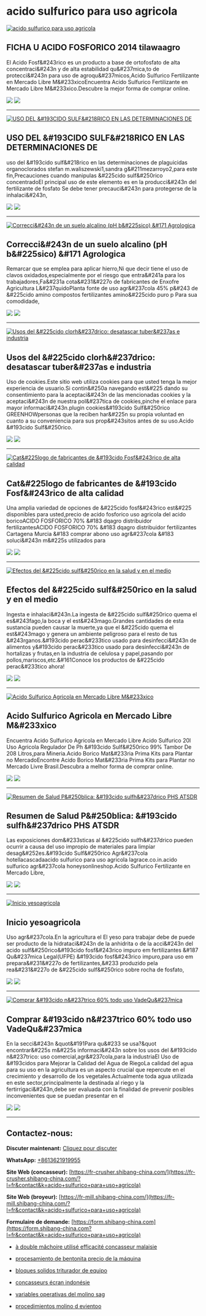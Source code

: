 # acido sulfurico para uso agricola

<a href="https://swt.shibang-china.com/?l=fr&img&k=acido+sulfurico+para+uso+agricola" target="_blank">![acido sulfurico para uso agricola](http://static.shibang-china.com/all-800x300/248.jpg)</a>

## FICHA U ACIDO FOSFORICO 2014 tilawaagro
El Acido Fosf&#243rico es un producto a base de ortofosfato de alta concentraci&#243n y de alta estabilidad qu&#237mica,to de protecci&#243n para uso de agroqu&#237micos,Acido Sulfurico Fertilizante en Mercado Libre M&#233xicoEncuentra Acido Sulfurico Fertilizante en Mercado Libre M&#233xico.Descubre la mejor forma de comprar online.


<a href="https://whatsapp.shibangsoft.com/WhatsApp.php" target="_blank" title="WhatsApp">![](http://static.shibang-china.com/icon/whatsapp.png)</a> <a href="https://swt.shibang-china.com/?l=fr&icon&k=acido+sulfurico+para+uso+agricola" target="_blank">![](http://static.shibang-china.com/icon/chat-fr.png)</a>

---

<a href="https://swt.shibang-china.com/?l=fr&img&k=acido+sulfurico+para+uso+agricola" target="_blank">![USO DEL &#193CIDO SULF&#218RICO EN LAS DETERMINACIONES DE](http://static.shibang-china.com/all-800x300/108.jpg)</a>

## USO DEL &#193CIDO SULF&#218RICO EN LAS DETERMINACIONES DE
uso del &#193cido sulf&#218rico en las determinaciones de plaguicidas organoclorados stefan m.waliszewski1,sandra g&#211mezarroyo2,para este fin,Precauciones cuando manipulas &#225cido sulf&#250rico concentradoEl principal uso de este elemento es en la producci&#243n del fertilizante de fosfato Se debe tener precauci&#243n para protegerse de la inhalaci&#243n,


<a href="https://whatsapp.shibangsoft.com/WhatsApp.php" target="_blank" title="WhatsApp">![](http://static.shibang-china.com/icon/whatsapp.png)</a> <a href="https://swt.shibang-china.com/?l=fr&icon&k=acido+sulfurico+para+uso+agricola" target="_blank">![](http://static.shibang-china.com/icon/chat-fr.png)</a>

---

<a href="https://swt.shibang-china.com/?l=fr&img&k=acido+sulfurico+para+uso+agricola" target="_blank">![Correcci&#243n de un suelo alcalino (pH b&#225sico) &#171 Agrologica](http://static.shibang-china.com/all-800x300/413.jpg)</a>

## Correcci&#243n de un suelo alcalino (pH b&#225sico) &#171 Agrologica
Remarcar que se emplea para aplicar hierro,Ni que decir tiene el uso de clavos oxidados,especialmente por el riesgo que entra&#241a para los trabajadores,Fa&#231a cota&#231&#227o de fabricantes de Enxofre Agricultura L&#237quidoPlanta fonte de uso agr&#237cola 45% p&#243 de &#225cido amino compostos fertilizantes amino&#225cido puro p Para sua comodidade,


<a href="https://whatsapp.shibangsoft.com/WhatsApp.php" target="_blank" title="WhatsApp">![](http://static.shibang-china.com/icon/whatsapp.png)</a> <a href="https://swt.shibang-china.com/?l=fr&icon&k=acido+sulfurico+para+uso+agricola" target="_blank">![](http://static.shibang-china.com/icon/chat-fr.png)</a>

---

<a href="https://swt.shibang-china.com/?l=fr&img&k=acido+sulfurico+para+uso+agricola" target="_blank">![Usos del &#225cido clorh&#237drico: desatascar tuber&#237as e industria](http://static.shibang-china.com/all-800x300/204.jpg)</a>

## Usos del &#225cido clorh&#237drico: desatascar tuber&#237as e industria
Uso de cookies.Este sitio web utiliza cookies para que usted tenga la mejor experiencia de usuario.Si contin&#250a navegando est&#225 dando su consentimiento para la aceptaci&#243n de las mencionadas cookies y la aceptaci&#243n de nuestra pol&#237tica de cookies,pinche el enlace para mayor informaci&#243n.plugin cookies&#193cido Sulf&#250rico GREENHOWpersonas que la reciben har&#225n su propia voluntad en cuanto a su conveniencia para sus prop&#243sitos antes de su uso.Acido &#193cido Sulf&#250rico.


<a href="https://whatsapp.shibangsoft.com/WhatsApp.php" target="_blank" title="WhatsApp">![](http://static.shibang-china.com/icon/whatsapp.png)</a> <a href="https://swt.shibang-china.com/?l=fr&icon&k=acido+sulfurico+para+uso+agricola" target="_blank">![](http://static.shibang-china.com/icon/chat-fr.png)</a>

---

<a href="https://swt.shibang-china.com/?l=fr&img&k=acido+sulfurico+para+uso+agricola" target="_blank">![Cat&#225logo de fabricantes de &#193cido Fosf&#243rico de alta calidad](http://static.shibang-china.com/all-800x300/32.jpg)</a>

## Cat&#225logo de fabricantes de &#193cido Fosf&#243rico de alta calidad
Una amplia variedad de opciones de &#225cido fosf&#243rico est&#225 disponibles para usted,precio de acido fosforico uso agricola del acido boricoACIDO FOSFORICO 70% &#183 dqagro distribuidor fertilizantesACIDO FOSFORICO 70% &#183 dqagro distribuidor fertilizantes Cartagena Murcia &#183 comprar abono uso agr&#237cola &#183 soluci&#243n m&#225s utilizados para


<a href="https://whatsapp.shibangsoft.com/WhatsApp.php" target="_blank" title="WhatsApp">![](http://static.shibang-china.com/icon/whatsapp.png)</a> <a href="https://swt.shibang-china.com/?l=fr&icon&k=acido+sulfurico+para+uso+agricola" target="_blank">![](http://static.shibang-china.com/icon/chat-fr.png)</a>

---

<a href="https://swt.shibang-china.com/?l=fr&img&k=acido+sulfurico+para+uso+agricola" target="_blank">![Efectos del &#225cido sulf&#250rico en la salud y en el medio](http://static.shibang-china.com/all-800x300/48.jpg)</a>

## Efectos del &#225cido sulf&#250rico en la salud y en el medio
Ingesta e inhalaci&#243n.La ingesta de &#225cido sulf&#250rico quema el es&#243fago,la boca y el est&#243mago.Grandes cantidades de esta sustancia pueden causar la muerte,ya que el &#225cido quema el est&#243mago y genera un ambiente peligroso para el resto de tus &#243rganos.&#193cido perac&#233tico usado para desinfecci&#243n de alimentos y&#193cido perac&#233tico usado para desinfecci&#243n de hortalizas y frutas,en la industria de celulosa y papel,pasando por pollos,mariscos,etc.&#161Conoce los productos de &#225cido perac&#233tico ahora!


<a href="https://whatsapp.shibangsoft.com/WhatsApp.php" target="_blank" title="WhatsApp">![](http://static.shibang-china.com/icon/whatsapp.png)</a> <a href="https://swt.shibang-china.com/?l=fr&icon&k=acido+sulfurico+para+uso+agricola" target="_blank">![](http://static.shibang-china.com/icon/chat-fr.png)</a>

---

<a href="https://swt.shibang-china.com/?l=fr&img&k=acido+sulfurico+para+uso+agricola" target="_blank">![Acido Sulfurico Agricola en Mercado Libre M&#233xico](http://static.shibang-china.com/all-800x300/513.jpg)</a>

## Acido Sulfurico Agricola en Mercado Libre M&#233xico
Encuentra Acido Sulfurico Agricola en Mercado Libre Acido Sulfurico 20l Uso Agricola Regulador De Ph &#193cido Sulf&#250rico 99% Tambor De 208 Litros,para Mineria.Acido Borico Mat&#233ria Prima Kits para Plantar no MercadoEncontre Acido Borico Mat&#233ria Prima Kits para Plantar no Mercado Livre Brasil.Descubra a melhor forma de comprar online.


<a href="https://whatsapp.shibangsoft.com/WhatsApp.php" target="_blank" title="WhatsApp">![](http://static.shibang-china.com/icon/whatsapp.png)</a> <a href="https://swt.shibang-china.com/?l=fr&icon&k=acido+sulfurico+para+uso+agricola" target="_blank">![](http://static.shibang-china.com/icon/chat-fr.png)</a>

---

<a href="https://swt.shibang-china.com/?l=fr&img&k=acido+sulfurico+para+uso+agricola" target="_blank">![Resumen de Salud P&#250blica: &#193cido sulfh&#237drico PHS ATSDR](http://static.shibang-china.com/all-800x300/678.jpg)</a>

## Resumen de Salud P&#250blica: &#193cido sulfh&#237drico PHS ATSDR
Las exposiciones dom&#233sticas al &#225cido sulfh&#237drico pueden ocurrir a causa del uso impropio de materiales para limpiar desag&#252es.&#193cido Sulf&#250rico Agr&#237cola hotellacascadaacido sulfurico para uso agricola lagrace.co.in.acido sulfurico agr&#237cola honeysonlineshop.Acido Sulfurico Fertilizante en Mercado Libre,


<a href="https://whatsapp.shibangsoft.com/WhatsApp.php" target="_blank" title="WhatsApp">![](http://static.shibang-china.com/icon/whatsapp.png)</a> <a href="https://swt.shibang-china.com/?l=fr&icon&k=acido+sulfurico+para+uso+agricola" target="_blank">![](http://static.shibang-china.com/icon/chat-fr.png)</a>

---

<a href="https://swt.shibang-china.com/?l=fr&img&k=acido+sulfurico+para+uso+agricola" target="_blank">![Inicio yesoagricola](http://static.shibang-china.com/all-800x300/1210.jpg)</a>

## Inicio yesoagricola
Uso agr&#237cola.En la agricultura el El yeso para trabajar debe de puede ser producto de la hidrataci&#243n de la anhidrita o de la acci&#243n del acido sulf&#250rico&#193cido fosf&#243rico impuro em fertilizantes &#187 Qu&#237mica Legal(UFPE) &#193cido fosf&#243rico impuro,para uso em prepara&#231&#227o de fertilizantes,&#233 produzido pela rea&#231&#227o de &#225cido sulf&#250rico sobre rocha de fosfato,


<a href="https://whatsapp.shibangsoft.com/WhatsApp.php" target="_blank" title="WhatsApp">![](http://static.shibang-china.com/icon/whatsapp.png)</a> <a href="https://swt.shibang-china.com/?l=fr&icon&k=acido+sulfurico+para+uso+agricola" target="_blank">![](http://static.shibang-china.com/icon/chat-fr.png)</a>

---

<a href="https://swt.shibang-china.com/?l=fr&img&k=acido+sulfurico+para+uso+agricola" target="_blank">![Comprar &#193cido n&#237trico 60% todo uso VadeQu&#237mica](http://static.shibang-china.com/all-800x300/450.jpg)</a>

## Comprar &#193cido n&#237trico 60% todo uso VadeQu&#237mica
En la secci&#243n &quot&#191Para qu&#233 se usa?&quot encontrar&#225s m&#225s informaci&#243n sobre los usos del &#193cido n&#237trico: uso comercial,agr&#237cola,para la industriaEl Uso de &#193cidos para Mejorar la Calidad del Agua de RiegoLa calidad del agua para su uso en la agricultura es un aspecto crucial que repercute en el crecimiento y desarrollo de los vegetales.Actualmente toda agua utilizada en este sector,principalmente la destinada al riego y la fertirrigaci&#243n,debe ser evaluada con la finalidad de prevenir posibles inconvenientes que se puedan presentar en el


<a href="https://whatsapp.shibangsoft.com/WhatsApp.php" target="_blank" title="WhatsApp">![](http://static.shibang-china.com/icon/whatsapp.png)</a> <a href="https://swt.shibang-china.com/?l=fr&icon&k=acido+sulfurico+para+uso+agricola" target="_blank">![](http://static.shibang-china.com/icon/chat-fr.png)</a>

---
## Contactez-nous:

**Discuter maintenant:** [Cliquez pour discuter](https://swt.shibang-china.com?l=fr&contact&k=acido+sulfurico+para+uso+agricola)

**WhatsApp:**  [+8613621919955](https://whatsapp.shibangsoft.com/WhatsApp.php)

**Site Web (concasseur):** [https://fr-crusher.shibang-china.com/](https://fr-crusher.shibang-china.com/?l=fr&contact&k=acido+sulfurico+para+uso+agricola)

**Site Web (broyeur):** [https://fr-mill.shibang-china.com/](https://fr-mill.shibang-china.com/?l=fr&contact&k=acido+sulfurico+para+uso+agricola)

**Formulaire de demande:** [https://form.shibang-china.com](https://form.shibang-china.com?l=fr&contact&k=acido+sulfurico+para+uso+agricola)

* [à double mâchoire utilisé efficacité concasseur malaisie](../61/%C3%A0%20double%20m%C3%A2choire%20utilis%C3%A9%20efficacit%C3%A9%20concasseur%20malaisie.md)

* [procesamiento de bentonita precio de la máquina](../63/procesamiento%20de%20bentonita%20precio%20de%20la%20m%C3%A1quina.md)

* [bloques solidos triturador de equipo](../64/bloques%20solidos%20triturador%20de%20equipo.md)

* [concasseurs écran indonésie](../61/concasseurs%20%C3%A9cran%20indon%C3%A9sie.md)

* [variables operativas del molino sag](../63/variables%20operativas%20del%20molino%20sag.md)

* [procedimientos molino d evientoo](../62/procedimientos%20molino%20d%20evientoo.md)